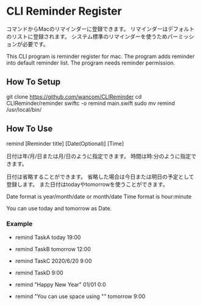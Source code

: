 #  CLI Reminder Register

コマンドからMacのリマインダーに登録できます。
リマインダーはデフォルトのリストに登録されます。
システム標準のリマインダーを使うためパーミッションが必要です。

This CLI program is reminder register for mac. 
The program adds reminder into default reminder list.
The program needs reminder permission.

## How To Setup
git clone https://github.com/wancom/CLIReminder
cd CLIReminder/reminder
swiftc -o remind main.swift
sudo mv remind /usr/local/bin/

## How To Use
remind [Reminder title] [Date(Optional)] [Time]

日付は年/月/日または月/日のように指定できます。
時間は時:分のように指定できます。

日付は省略することができます。
省略した場合は今日または明日の予定として登録します。
また日付はtodayやtomorrowを使うことができます。

Date format is year/month/date or month/date
Time format is hour:minute

You can use today and tomorrow as Date.

### Example
- remind TaskA today 19:00
- remind TaskB tomorrow 12:00
- remind TaskC 2020/6/20 9:00

- remind TaskD 9:00

- remind "Happy New Year" 01/01 0:0

- remind "You can use space using \"" tomorrow 9:00
